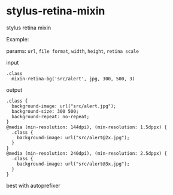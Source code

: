 # stylus-retina-mixin
stylus retina mixin

Example:

params: `url`, `file format`, `width`, `height`, `retina scale`

input

    .class
      mixin-retina-bg('src/alert', jpg, 300, 500, 3)
 
output

    .class {
      background-image: url("src/alert.jpg");
      background-size: 300 500;
      background-repeat: no-repeat;
    }
    @media (min-resolution: 144dpi), (min-resolution: 1.5dppx) {
      .class {
        background-image: url("src/alert@2x.jpg");
      }
    }
    @media (min-resolution: 240dpi), (min-resolution: 2.5dppx) {
      .class {
        background-image: url("src/alert@3x.jpg");
      }
    }

best with autoprefixer
